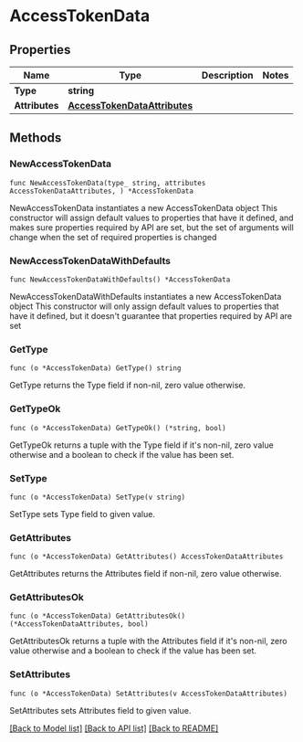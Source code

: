 # AccessTokenData

## Properties

Name | Type | Description | Notes
------------ | ------------- | ------------- | -------------
**Type** | **string** |  | 
**Attributes** | [**AccessTokenDataAttributes**](AccessTokenDataAttributes.md) |  | 

## Methods

### NewAccessTokenData

`func NewAccessTokenData(type_ string, attributes AccessTokenDataAttributes, ) *AccessTokenData`

NewAccessTokenData instantiates a new AccessTokenData object
This constructor will assign default values to properties that have it defined,
and makes sure properties required by API are set, but the set of arguments
will change when the set of required properties is changed

### NewAccessTokenDataWithDefaults

`func NewAccessTokenDataWithDefaults() *AccessTokenData`

NewAccessTokenDataWithDefaults instantiates a new AccessTokenData object
This constructor will only assign default values to properties that have it defined,
but it doesn't guarantee that properties required by API are set

### GetType

`func (o *AccessTokenData) GetType() string`

GetType returns the Type field if non-nil, zero value otherwise.

### GetTypeOk

`func (o *AccessTokenData) GetTypeOk() (*string, bool)`

GetTypeOk returns a tuple with the Type field if it's non-nil, zero value otherwise
and a boolean to check if the value has been set.

### SetType

`func (o *AccessTokenData) SetType(v string)`

SetType sets Type field to given value.


### GetAttributes

`func (o *AccessTokenData) GetAttributes() AccessTokenDataAttributes`

GetAttributes returns the Attributes field if non-nil, zero value otherwise.

### GetAttributesOk

`func (o *AccessTokenData) GetAttributesOk() (*AccessTokenDataAttributes, bool)`

GetAttributesOk returns a tuple with the Attributes field if it's non-nil, zero value otherwise
and a boolean to check if the value has been set.

### SetAttributes

`func (o *AccessTokenData) SetAttributes(v AccessTokenDataAttributes)`

SetAttributes sets Attributes field to given value.



[[Back to Model list]](../README.md#documentation-for-models) [[Back to API list]](../README.md#documentation-for-api-endpoints) [[Back to README]](../README.md)


